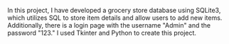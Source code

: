 In this project, I have developed a grocery store database using SQLite3, which utilizes SQL to store item details and allow users to add new items. Additionally, there is a login page with the username "Admin" and the password "123." I used Tkinter and Python to create this project.
